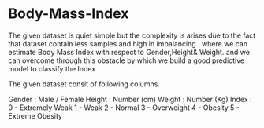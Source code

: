 # Body-Mass-Index
The given dataset is quiet simple but the complexity is arises due to the fact that dataset contain less samples
and high in imbalancing .
where we can estimate Body Mass Index with respect to Gender,Height& Weight.
 and we can overcome through this obstacle by which we build a good predictive model to classify the Index
 
The given dataset consit of following columns.


Gender : Male / Female
Height : Number (cm)
Weight : Number (Kg)
Index : 0 - Extremely Weak
 1 - Weak
 2 - Normal
 3 - Overweight
 4 - Obesity
 5 - Extreme Obesity
